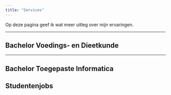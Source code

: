 ```yaml
---
title: "Services"
---
```


Op deze pagina geef ik wat meer uitleg over mijn ervaringen. 

---

## Bachelor Voedings- en Dieetkunde

---

## Bachelor Toegepaste Informatica


## Studentenjobs


